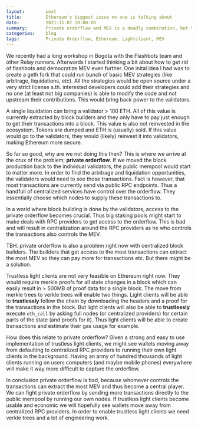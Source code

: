 ```yaml
---
layout:        post
title:         Ethereum's biggest issue no one is talking about
date:          2021-11-07 20:00:00
summary:       Private orderflow and MEV is a deadly combination, but trustless light clients might be able solve it
categories:    blog
tags:          Private Orderflow, Ethereum, Lightclient, MEV
---
```


We recently had a long workshop in Bogota with the Flashbots team and other Relay runners.
Afterwards I started thinking a bit about how to get rid of flashbots and democratize MEV even further.
One inital idea I had was to create a geth fork that could run bunch of basic MEV strategies (like arbitrage, liquidations, etc).
All the strategies would be open source under a very strict license s.th. interested developers could add their strategies and no one (at least not big companies) is able to modify the code and not upstream their contributions.
This would bring back power to the validators. 

A single liquidation can bring a validator > 100 ETH. 
All of this value is currently extracted by block builders and they only have to pay just enough to get their transactions into a block.
This value is also not reinvested in the ecosystem. 
Tokens are dumped and ETH is (usually) sold.
If this value would go to the validators, they would (likely) reinvest it into validators, making Ethereum more secure.

So far so good, why are we not doing this then?
This is where we arrive at the crux of the problem; **private orderflow**.
If we moved the block production back to the individual validators, the public mempool would start to matter more.
In order to find the arbitrage and liquidation opportunities, the validators would need to see those transactions.
Fact is however, that most transactions are currently send via public RPC endpoints. 
Thus a handfull of centralized services have control over the orderflow. 
They essentially choose which nodes to supply these transactions to.

In a world where block building is done by the validators, access to the private orderflow becomes crucial.
Thus big staking pools might start to make deals with RPC providers to get access to the orderflow.
This is bad and will result in centralization around the RPC providers as he who controls the transactions also controls the MEV.

TBH. private orderflow is also a problem right now with centralized block builders.
The builders that get access to the most transactions can extract the most MEV so they can pay more for transactions etc.
But there might be a solution.

Trustless light clients are not very feasible on Ethereum right now.
They would require merkle proofs for all state changes in a block which can easily result in > 500MB of proof data for a single block.
The move from merkle trees to verkle trees will enable two things.
Light clients will be able to **trustlessly** follow the chain by downloading the headers and a proof for the transactions in the block.
But light clients will also be able to **trustlessly** execute `eth_call` by asking full nodes (or centralized providers) for certain parts of the state (and proofs for it). 
Thus light clients will be able to create transactions and estimate their gas usage for example.

How does this relate to private orderflow?
Given a strong and easy to use implementation of trustless light clients, we might see wallets moving away from defaulting to centralized RPC providers to running their own light clients in the background.
Having an army of hundred thousands of light clients running on users computers (and maybe mobile phones) everywhere will make it way more difficult to capture the orderflow.

In conclusion private orderflow is bad, because whomever controls the transactions can extract the most MEV and thus become a central player.
We can fight private orderflow by sending more transactions directly to the public mempool by running our own nodes.
If trustless light clients become usable and economic we will hopefully see wallets move away from centralized RPC providers.
In order to enable trustless light clients we need verkle trees and a lot of engineering work.